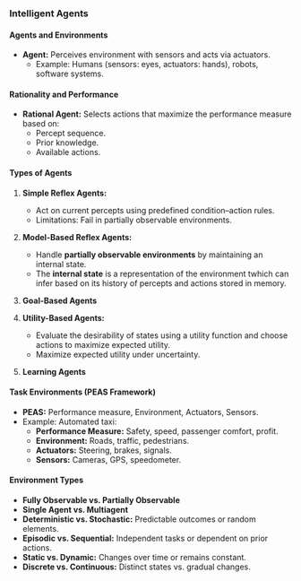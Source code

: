 ### **Intelligent Agents**

#### **Agents and Environments**
- **Agent:** Perceives environment with sensors and acts via actuators.  
  - Example: Humans (sensors: eyes, actuators: hands), robots, software systems.

#### **Rationality and Performance**
- **Rational Agent:** Selects actions that maximize the performance measure based on:
  - Percept sequence.
  - Prior knowledge.
  - Available actions.

#### **Types of Agents**
1. **Simple Reflex Agents:**
   - Act on current percepts using predefined condition–action rules.
   - Limitations: Fail in partially observable environments.

2. **Model-Based Reflex Agents:**
   - Handle **partially observable environments** by maintaining an internal state.
   - The **internal state** is a representation of the environment twhich can infer based on its history of percepts and actions stored in memory.


3. **Goal-Based Agents**

4. **Utility-Based Agents:**
   - Evaluate the desirability of states using a utility function and choose actions to maximize expected utility.
   - Maximize expected utility under uncertainty.

5. **Learning Agents**

#### **Task Environments (PEAS Framework)**
- **PEAS:** Performance measure, Environment, Actuators, Sensors.
- Example: Automated taxi:
  - **Performance Measure:** Safety, speed, passenger comfort, profit.
  - **Environment:** Roads, traffic, pedestrians.
  - **Actuators:** Steering, brakes, signals.
  - **Sensors:** Cameras, GPS, speedometer.


#### **Environment Types**
- **Fully Observable vs. Partially Observable**
- **Single Agent vs. Multiagent**
- **Deterministic vs. Stochastic:** Predictable outcomes or random elements.
- **Episodic vs. Sequential:** Independent tasks or dependent on prior actions.
- **Static vs. Dynamic:** Changes over time or remains constant.
- **Discrete vs. Continuous:** Distinct states vs. gradual changes.
